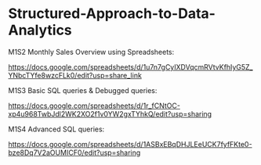 # Structured-Approach-to-Data-Analytics

M1S2 Monthly Sales Overview using Spreadsheets:

https://docs.google.com/spreadsheets/d/1u7n7gCyIXDVqcmRVtvKfhIyG5Z_YNbcTYfe8wzcFLk0/edit?usp=share_link



M1S3 Basic SQL queries & Debugged queries:

https://docs.google.com/spreadsheets/d/1r_fCNtOC-xp4u968TwbJdl2WK2XO2f1v0YW2gxTYhkQ/edit?usp=sharing



M1S4 Advanced SQL queries:

https://docs.google.com/spreadsheets/d/1ASBxEBqDHJLEeUCK7fyfFKte0-bze8Dq7V2aOUMICF0/edit?usp=sharing


